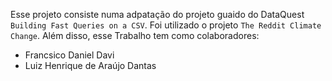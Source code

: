 Esse projeto consiste numa adpatação do projeto guaido do DataQuest `Building Fast Queries on a CSV`. Foi utilizado o projeto 
`The Reddit Climate Change`.
Além disso, esse Trabalho tem como colaboradores:
* Francsico Daniel Davi
* Luiz Henrique de Araújo Dantas 
